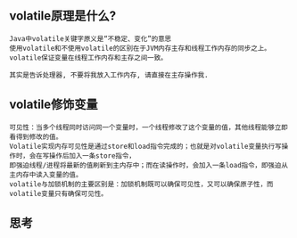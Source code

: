 ## volatile原理是什么? 
    Java中volatile关键字原义是“不稳定、变化”的意思 
    使用volatile和不使用volatile的区别在于JVM内存主存和线程工作内存的同步之上。
    volatile保证变量在线程工作内存和主存之间一致。
     
    其实是告诉处理器, 不要将我放入工作内存, 请直接在主存操作我. 
    
## volatile修饰变量
    可见性：当多个线程同时访问同一个变量时，一个线程修改了这个变量的值，其他线程能够立即看得到修改的值。
    Volatile实现内存可见性是通过store和load指令完成的；也就是对volatile变量执行写操作时，会在写操作后加入一条store指令，
    即强迫线程/进程将最新的值刷新到主内存中；而在读操作时，会加入一条load指令，即强迫从主内存中读入变量的值。
    volatile与加锁机制的主要区别是：加锁机制既可以确保可见性，又可以确保原子性，而volatile变量只有确保可见性。
    
## 思考
   